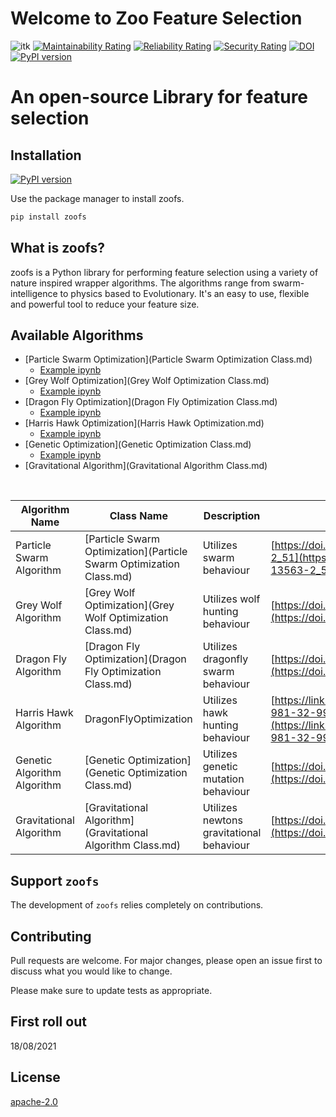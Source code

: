 # Welcome to Zoo Feature Selection

![itk](https://ik.imagekit.io/mwxq2z9h7suv/zoofsedited_-eTl4mZwg.png?updatedAt=1631185077950)
[![Maintainability Rating](https://sonarcloud.io/api/project_badges/measure?project=jaswinder9051998_zoofs&metric=sqale_rating)](https://sonarcloud.io/dashboard?id=jaswinder9051998_zoofs)
[![Reliability Rating](https://sonarcloud.io/api/project_badges/measure?project=jaswinder9051998_zoofs&metric=reliability_rating)](https://sonarcloud.io/dashboard?id=jaswinder9051998_zoofs)
[![Security Rating](https://sonarcloud.io/api/project_badges/measure?project=jaswinder9051998_zoofs&metric=security_rating)](https://sonarcloud.io/dashboard?id=jaswinder9051998_zoofs)
[![DOI](https://zenodo.org/badge/278821412.svg)](https://zenodo.org/badge/latestdoi/278821412)
[![PyPI version](https://badge.fury.io/py/zoofs.svg)](https://badge.fury.io/py/zoofs)
# An open-source Library for feature selection

## Installation

[![PyPI version](https://badge.fury.io/py/zoofs.svg)](https://badge.fury.io/py/zoofs) <br/>

Use the package manager to install zoofs.

```bash
pip install zoofs
```
## What is zoofs?
zoofs is a Python library for performing feature selection using a variety of nature inspired wrapper algorithms. The algorithms range from swarm-intelligence to physics based to Evolutionary. It's an easy to use, flexible and powerful tool to reduce your feature size.

## Available Algorithms

* [Particle Swarm Optimization](Particle Swarm Optimization Class.md)
    * [Example ipynb](Particle_swarm_optimization_example.ipynb)
* [Grey Wolf Optimization](Grey Wolf Optimization Class.md)
    * [Example ipynb](Grey_wolf_optimization_example.ipynb)
* [Dragon Fly Optimization](Dragon Fly Optimization Class.md)
    * [Example ipynb](Dragon_Fly_optimization_example.ipynb)
* [Harris Hawk Optimization](Harris Hawk Optimization.md)
    * [Example ipynb](HarrisHawkOptimization.ipynb)
* [Genetic Optimization](Genetic Optimization Class.md)
    * [Example ipynb](Genetic_optimization_example.ipynb)
* [Gravitational Algorithm](Gravitational Algorithm Class.md)


<br/>

| Algorithm Name | Class Name | Description | References doi |
|----------|-------------|-------------|-------------|
| Particle Swarm Algorithm  | [Particle Swarm Optimization](Particle Swarm Optimization Class.md) | Utilizes swarm behaviour | [https://doi.org/10.1007/978-3-319-13563-2_51](https://doi.org/10.1007/978-3-319-13563-2_51) |
| Grey Wolf Algorithm | [Grey Wolf Optimization](Grey Wolf Optimization Class.md) | Utilizes wolf hunting behaviour | [https://doi.org/10.1016/j.neucom.2015.06.083](https://doi.org/10.1016/j.neucom.2015.06.083) |
| Dragon Fly Algorithm | [Dragon Fly Optimization](Dragon Fly Optimization Class.md) | Utilizes dragonfly swarm behaviour | [https://doi.org/10.1016/j.knosys.2020.106131](https://doi.org/10.1016/j.knosys.2020.106131)|
| Harris Hawk Algorithm | DragonFlyOptimization | Utilizes hawk hunting behaviour | [https://link.springer.com/chapter/10.1007/978-981-32-9990-0_12](https://link.springer.com/chapter/10.1007/978-981-32-9990-0_12) |
| Genetic Algorithm Algorithm | [Genetic Optimization](Genetic Optimization Class.md) | Utilizes genetic mutation behaviour | [https://doi.org/10.1109/ICDAR.2001.953980](https://doi.org/10.1109/ICDAR.2001.953980) |
| Gravitational Algorithm | [Gravitational Algorithm](Gravitational Algorithm Class.md) | Utilizes newtons gravitational behaviour | [https://doi.org/10.1109/ICASSP.2011.5946916](https://doi.org/10.1109/ICASSP.2011.5946916) |

## Support `zoofs`

The development of ``zoofs`` relies completely on contributions.

## Contributing
Pull requests are welcome. For major changes, please open an issue first to discuss what you would like to change.

Please make sure to update tests as appropriate.

## First roll out
18/08/2021

## License
[apache-2.0](https://choosealicense.com/licenses/apache-2.0/)